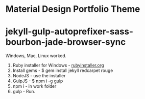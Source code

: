 <h1>Material Design Portfolio Theme</h1>
<h1>jekyll-gulp-autoprefixer-sass-bourbon-jade-browser-sync</h1>

<p>Windows, Mac, Linux worked.</p>

<ol>
	<li>Ruby installer for Windows - <a target="_blank" href="http://rubyinstaller.org/">rubyinstaller.org</a></li>
	<li>Install gems - $ gem install jekyll redcarpet rouge</li>
	<li>NodeJS - use the installer</li>
	<li>GulpJS - $ npm i -g gulp</li>
	<li>npm i - in work folder</li>
	<li>gulp - Run.</li>
</ol>